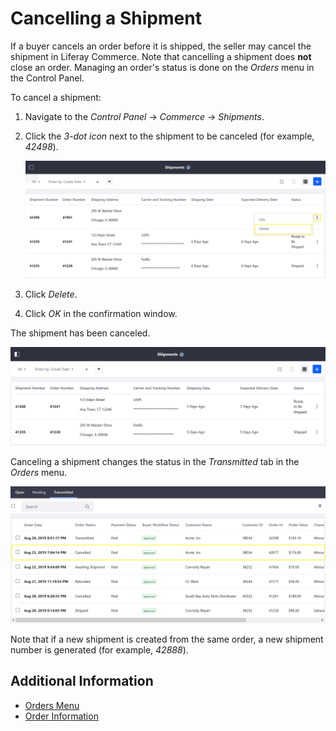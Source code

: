 # Cancelling a Shipment

If a buyer cancels an order before it is shipped, the seller may cancel the shipment in Liferay Commerce. Note that cancelling a shipment does **not** close an order. Managing an order's status is done on the _Orders_ menu in the Control Panel.

To cancel a shipment:

1. Navigate to the _Control Panel_ → _Commerce_ → _Shipments_.
2. Click the _3-dot icon_ next to the shipment to be canceled (for example, _42498_).

    ![Delete Button](./cancelling-a-shipment/images/01.png)

3. Click _Delete_.
4. Click _OK_ in the confirmation window.

The shipment has been canceled.

![Shipment has been deleted](./cancelling-a-shipment/images/02.png)

Canceling a shipment changes the status in the _Transmitted_ tab in the _Orders_ menu.

![Updated Transmitted Tab](./cancelling-a-shipment/images/03.png)

Note that if a new shipment is created from the same order, a new shipment number is generated (for example, _42888_).

## Additional Information

* [Orders Menu](../orders/orders-menu.md)
* [Order Information](../orders/order-information.md)
